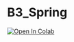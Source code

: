 # B3_Spring

[![Open In Colab](https://colab.research.google.com/assets/colab-badge.svg)](https://colab.research.google.com/github/KIIIIT00/B3_Spring/blob/main/MNIST_ML.ipynb)
